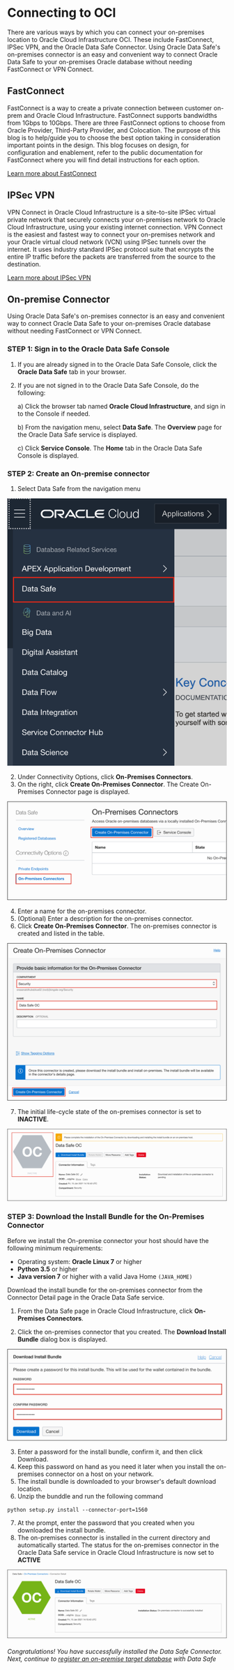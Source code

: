 # Connecting to OCI

There are various ways by which you can connect your on-premises location to Oracle Cloud Infrastructure OCI. These include FastConnect, IPSec VPN, and the Oracle Data Safe Connector. Using Oracle Data Safe's on-premises connector is an easy and convenient way to connect Oracle Data Safe to your on-premises Oracle database without needing FastConnect or VPN Connect.

## FastConnect

FastConnect is a way to create a private connection between customer on-prem and Oracle Cloud Infrastructure. FastConnect supports bandwidths from 1Gbps to 10Gbps. There are three FastConnect options to choose from Oracle Provider, Third-Party Provider, and Colocation. The purpose of this blog is to help/guide you to choose the best option taking in consideration important points in the design. This blog focuses on design, for configuration and enablement, refer to the public documentation for FastConnect where you will find detail instructions for each option.

[Learn more about FastConnect](https://www.ateam-oracle.com/fastconnect-design)

## IPSec VPN

VPN Connect in Oracle Cloud Infrastructure is a site-to-site IPSec virtual private network that securely connects your on-premises network to Oracle Cloud Infrastructure, using your existing internet connection. VPN Connect is the easiest and fastest way to connect your on-premises network and your Oracle virtual cloud network (VCN) using IPSec tunnels over the internet. It uses industry standard IPSec protocol suite that encrypts the entire IP traffic before the packets are transferred from the source to the destination.

[Learn more about IPSec VPN](https://www.ateam-oracle.com/vpn-connect-simpe-implementation-part-12)

## On-premise Connector

Using Oracle Data Safe's on-premises connector is an easy and convenient way to connect Oracle Data Safe to your on-premises Oracle database without needing FastConnect or VPN Connect.

### **STEP 1**: Sign in to the Oracle Data Safe Console

1. If you are already signed in to the Oracle Data Safe Console, click the **Oracle Data Safe** tab in your browser.
2. If you are not signed in to the Oracle Data Safe Console, do the following:

    a) Click the browser tab named **Oracle Cloud Infrastructure**, and sign in to the Console if needed.

    b) From the navigation menu, select **Data Safe**. The **Overview** page for the Oracle Data Safe service is displayed.

    c) Click **Service Console**. The **Home** tab in the Oracle Data Safe Console is displayed.

### **STEP 2**: Create an On-premise connector

1. Select Data Safe from the navigation menu

![Select Data Safe](images/data-safe-menu.png)

2. Under Connectivity Options, click **On-Premises Connectors**.
3. On the right, click **Create On-Premises Connector**. The Create On-Premises Connector page is displayed.

![Create On-premise Connector](images/on-premise-connector-page.png)

4. Enter a name for the on-premises connector.
5. (Optional) Enter a description for the on-premises connector.
6. Click **Create On-Premises Connector**. The on-premises connector is created and listed in the table.

![On-premise Connector basic Info](images/create-oc.png)

7. The initial life-cycle state of the on-premises connector is set to **INACTIVE**.

![Select Data Safe](images/oc-inactive.png)

### **STEP 3**: Download the Install Bundle for the On-Premises Connector

Before we install the On-premise connector your host should have the following minimum requirements:

- Operating system: **Oracle Linux 7** or higher
- **Python 3.5** or higher
- **Java version 7** or higher with a valid Java Home `(JAVA_HOME)`

Download the install bundle for the on-premises connector from the Connector Detail page in the Oracle Data Safe service.

1. From the Data Safe page in Oracle Cloud Infrastructure, click **On-Premises Connectors**.

2. Click the on-premises connector that you created. The **Download Install Bundle** dialog box is displayed.

![Select Data Safe](images/download-install-bundle.png)

3. Enter a password for the install bundle, confirm it, and then click Download.
4. Keep this password on hand as you need it later when you install the on-premises connector on a host on your network.
5. The install bundle is downloaded to your browser's default download location.
6. Unzip the bunddle and run the following command

```
python setup.py install --connector-port=1560

```

7. At the prompt, enter the password that you created when you downloaded the install bundle.
8. The on-premises connector is installed in the current directory and automatically started. The status for the on-premises connector in the Oracle Data Safe service in Oracle Cloud Infrastructure is now set to **ACTIVE**

![Data Safe Connector Active](images/data-safe-oc-active.png)

###### Congratulations! You have successfully installed the Data Safe Connector. Next, continue to [register an on-premise target database](target-registration.md) with Data Safe
